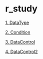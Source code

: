 # r_study



<a href="r_dataType/R_DateType.html" > 1. DataType </a>

<a href="r_condition/r_condition.html" > 2. Condition </a>

<a href="r_dataControl/r_dataControl.html" > 3. DataControl </a>

<a href="r_dataControl2/r_dataControl2.html" > 4. DataControl2 </a>